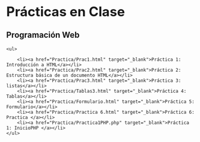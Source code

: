<!DOCTYPE html lang="es">
<head>
    <meta charset="UTF-8">
    <meta name="author" content="Enrique Villada">
    <meta name="viewport" content="width=device-width, initial-scale=1.0">
    <title>Prácticas en Clase</title>
</head>
<body>
    <h1 style="font-size: 2.5em; font-weight: bold;">Prácticas en Clase</h1>
    <h2>Programación Web</h2>
    
    <ul>
        
        <li><a href="Practica/Prac1.html" target="_blank">Práctica 1: Introducción a HTML</a></li>
        <li><a href="Practica/Prac2.html" target="_blank">Práctica 2: Estructura básica de un documento HTML</a></li>
        <li><a href="Practica/Prac3.html" target="_blank">Práctica 3: listas</a></li>
        <li><a href="Practica/Tablas3.html" target="_blank">Práctica 4: Tablas</a></li>
        <li><a href="Practica/Formulario.html" target="_blank">Práctica 5: Formulario</a></li>
        <li><a href="Practica/Practica 6.html" target="_blank">Práctica 6: Practica </a></li>
        <li><a href="Practica/Practica1PHP.php" target="_blank">Práctica 1: InicioPHP </a></li>
    </ul>
</body>
</html>
